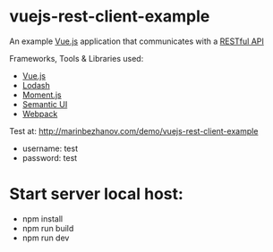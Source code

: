# vuejs-rest-client-example

An example [Vue.js](https://vuejs.org/) application that communicates with a [RESTful API](https://github.com/mbezhanov/silex-rest-api-example)

Frameworks, Tools & Libraries used:
- [Vue.js](https://vuejs.org/)
- [Lodash](https://lodash.com/)
- [Moment.js](https://momentjs.com/)
- [Semantic UI](https://semantic-ui.com/)
- [Webpack](https://webpack.js.org/)

Test at: http://marinbezhanov.com/demo/vuejs-rest-client-example

- username: test
- password: test


# Start server local host:
- npm install
- npm run build
- npm run dev
